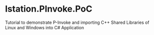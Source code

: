 # Istation.PInvoke.PoC
Tutorial to demonstrate P-Invoke and importing C++ Shared Libraries of Linux and Windows into C# Application
